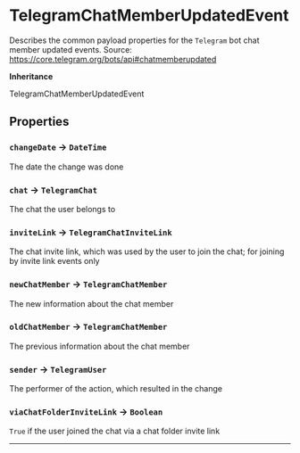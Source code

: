 # TelegramChatMemberUpdatedEvent

Describes the common payload properties for the `Telegram` bot chat member updated events.
Source: https://core.telegram.org/bots/api#chatmemberupdated

**Inheritance**

TelegramChatMemberUpdatedEvent

## Properties

### `changeDate` → `DateTime`

The date the change was done

### `chat` → `TelegramChat`

The chat the user belongs to

### `inviteLink` → `TelegramChatInviteLink`

The chat invite link, which was used by the user to join the chat; for joining by invite link events only

### `newChatMember` → `TelegramChatMember`

The new information about the chat member

### `oldChatMember` → `TelegramChatMember`

The previous information about the chat member

### `sender` → `TelegramUser`

The performer of the action, which resulted in the change

### `viaChatFolderInviteLink` → `Boolean`

`True` if the user joined the chat via a chat folder invite link

---

